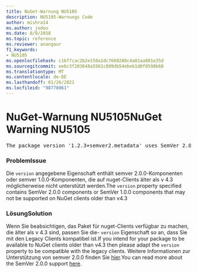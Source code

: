 ```yaml
---
title: NuGet-Warnung NU5105
description: NU5105-Warnungs Code
author: mishra14
ms.author: jodou
ms.date: 8/8/2018
ms.topic: reference
ms.reviewer: anangaur
f1_keywords:
- NU5105
ms.openlocfilehash: c1bf7cac2b2e150a1dc7660280c4a81aa801e35d
ms.sourcegitcommit: ee6c3f203648a5561c809db54ebeb1d0f0598b68
ms.translationtype: MT
ms.contentlocale: de-DE
ms.lasthandoff: 01/26/2021
ms.locfileid: "98778061"
---
```

# <a name="nuget-warning-nu5105"></a><span data-ttu-id="12f72-103">NuGet-Warnung NU5105</span><span class="sxs-lookup"><span data-stu-id="12f72-103">NuGet Warning NU5105</span></span>
<pre>The package version '1.2.3+semver2.metadata' uses SemVer 2.0.0 or components of SemVer 1.0.0 that are not supported on legacy clients. Change the package version to a SemVer 1.0.0 string. If the version contains a release label it must start with a letter. This message can be ignored if the package is not intended for older clients.</pre>

### <a name="issue"></a><span data-ttu-id="12f72-104">Problem</span><span class="sxs-lookup"><span data-stu-id="12f72-104">Issue</span></span>

<span data-ttu-id="12f72-105">Die `version` angegebene Eigenschaft enthält semver 2.0.0-Komponenten oder semver 1.0.0-Komponenten, die auf nuget-Clients älter als v 4.3 möglicherweise nicht unterstützt werden.</span><span class="sxs-lookup"><span data-stu-id="12f72-105">The `version` property specified contains SemVer 2.0.0 components or SemVer 1.0.0 components that may not be supported on NuGet clients older than v4.3</span></span>


### <a name="solution"></a><span data-ttu-id="12f72-106">Lösung</span><span class="sxs-lookup"><span data-stu-id="12f72-106">Solution</span></span>

<span data-ttu-id="12f72-107">Wenn Sie beabsichtigen, das Paket für nuget-Clients verfügbar zu machen, die älter als v 4.3 sind, passen Sie die- `version` Eigenschaft so an, dass Sie mit den Legacy Clients kompatibel ist.</span><span class="sxs-lookup"><span data-stu-id="12f72-107">If you intend for your package to be available to NuGet clients older than v4.3 then please adapt the `version` property to be compatible with the legacy clients.</span></span> <span data-ttu-id="12f72-108">Weitere Informationen zur Unterstützung von semver 2.0.0 finden Sie [hier](https://github.com/NuGet/Home/wiki/SemVer-2.0.0-support).</span><span class="sxs-lookup"><span data-stu-id="12f72-108">You can read more about the SemVer 2.0.0 support [here](https://github.com/NuGet/Home/wiki/SemVer-2.0.0-support).</span></span>

